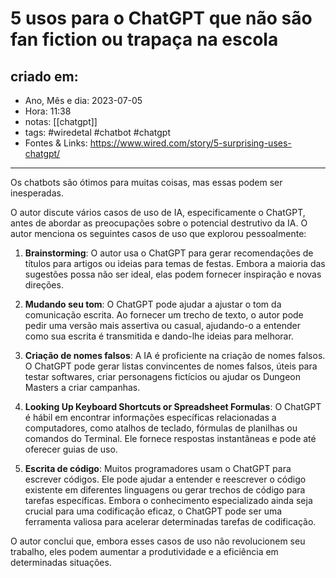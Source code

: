 # 5 usos para o ChatGPT que não são fan fiction ou trapaça na escola

## criado em: 
- Ano, Mês e dia: 2023-07-05
- Hora: 11:38
- notas: [[chatgpt]]
- tags: #wiredetal #chatbot #chatgpt  
- Fontes & Links: https://www.wired.com/story/5-surprising-uses-chatgpt/
---

Os chatbots são ótimos para muitas coisas, mas essas podem ser inesperadas.

O autor discute vários casos de uso de IA, especificamente o ChatGPT, antes de abordar as preocupações sobre o potencial destrutivo da IA. O autor menciona os seguintes casos de uso que explorou pessoalmente:

1. **Brainstorming**: O autor usa o ChatGPT para gerar recomendações de títulos para artigos ou ideias para temas de festas. Embora a maioria das sugestões possa não ser ideal, elas podem fornecer inspiração e novas direções.

2. **Mudando seu tom**: O ChatGPT pode ajudar a ajustar o tom da comunicação escrita. Ao fornecer um trecho de texto, o autor pode pedir uma versão mais assertiva ou casual, ajudando-o a entender como sua escrita é transmitida e dando-lhe ideias para melhorar.

3. **Criação de nomes falsos**: A IA é proficiente na criação de nomes falsos. O ChatGPT pode gerar listas convincentes de nomes falsos, úteis para testar softwares, criar personagens fictícios ou ajudar os Dungeon Masters a criar campanhas.

4. **Looking Up Keyboard Shortcuts or Spreadsheet Formulas**: O ChatGPT é hábil em encontrar informações específicas relacionadas a computadores, como atalhos de teclado, fórmulas de planilhas ou comandos do Terminal. Ele fornece respostas instantâneas e pode até oferecer guias de uso.

5. **Escrita de código**: Muitos programadores usam o ChatGPT para escrever códigos. Ele pode ajudar a entender e reescrever o código existente em diferentes linguagens ou gerar trechos de código para tarefas específicas. Embora o conhecimento especializado ainda seja crucial para uma codificação eficaz, o ChatGPT pode ser uma ferramenta valiosa para acelerar determinadas tarefas de codificação.

O autor conclui que, embora esses casos de uso não revolucionem seu trabalho, eles podem aumentar a produtividade e a eficiência em determinadas situações.
